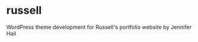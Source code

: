 russell
=============

WordPress theme development for Russell's portfolio website
by Jennifer Hail

